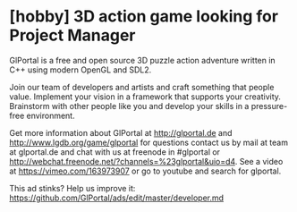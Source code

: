 # [hobby] 3D action game looking for Project Manager

GlPortal is a free and open source 3D puzzle action adventure written in C++ using modern OpenGL and SDL2.

Join our team of developers and artists and craft something that people value. Implement your vision in a framework that supports your creativity. 
Brainstorm with other people like you and develop your skills in a pressure-free environment.

Get more information about GlPortal at http://glportal.de and http://www.lgdb.org/game/glportal for questions contact us by mail at team at glportal.de and chat with us at freenode in #glportal or http://webchat.freenode.net/?channels=%23glportal&uio=d4. 
See a video at https://vimeo.com/163973907 or go to youtube and search for glportal.

This ad stinks? Help us improve it: https://github.com/GlPortal/ads/edit/master/developer.md
